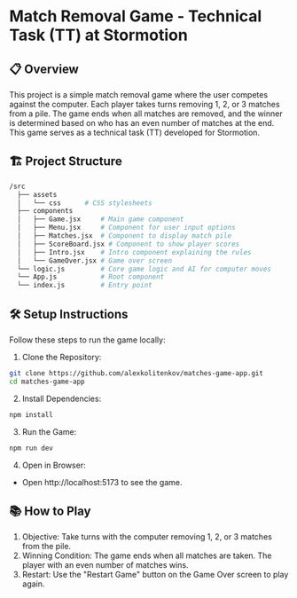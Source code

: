 # Match Removal Game - Technical Task (TT) at Stormotion
## 📋 Overview
This project is a simple match removal game where the user competes against the computer. Each player takes turns removing 1, 2, or 3 matches from a pile. The game ends when all matches are removed, and the winner is determined based on who has an even number of matches at the end. This game serves as a technical task (TT) developed for Stormotion.

## 🏗️ Project Structure

```bash
/src
  ├── assets
  │   └── css      # CSS stylesheets
  ├── components
  │   ├── Game.jsx     # Main game component
  │   ├── Menu.jsx     # Component for user input options
  │   ├── Matches.jsx  # Component to display match pile
  │   ├── ScoreBoard.jsx # Component to show player scores
  │   ├── Intro.jsx    # Intro component explaining the rules
  │   └── GameOver.jsx # Game over screen
  └── logic.js         # Core game logic and AI for computer moves
  └── App.js           # Root component
  └── index.js         # Entry point
  ```
## 🛠️ Setup Instructions
Follow these steps to run the game locally:

1. Clone the Repository:
```bash
git clone https://github.com/alexkolitenkov/matches-game-app.git
cd matches-game-app
```

2. Install Dependencies:

```bash
npm install
```
3. Run the Game:

```bash
npm run dev
```
4. Open in Browser:

- Open http://localhost:5173 to see the game.

## 📚 How to Play
1. Objective: Take turns with the computer removing 1, 2, or 3 matches from the pile.
2. Winning Condition: The game ends when all matches are taken. The player with an even number of matches wins.
3. Restart: Use the "Restart Game" button on the Game Over screen to play again.